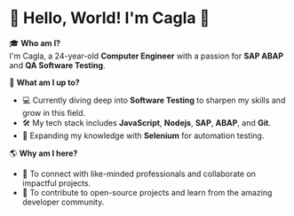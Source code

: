 # 🌟 Hello, World! I'm Cagla 👋  

🎓 **Who am I?**  
I'm Cagla, a 24-year-old **Computer Engineer** with a passion for **SAP ABAP** and **QA Software Testing**.  

🌟 **What am I up to?**  
- 💻 Currently diving deep into **Software Testing** to sharpen my skills and grow in this field.  
- 🛠️ My tech stack includes **JavaScript**, **Nodejs**, **SAP**, **ABAP**, and **Git**.  
- 🌱 Expanding my knowledge with **Selenium** for automation testing.  

🌎 **Why am I here?**  
- 🤝 To connect with like-minded professionals and collaborate on impactful projects.  
- 🚀 To contribute to open-source projects and learn from the amazing developer community.
